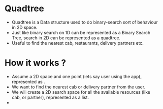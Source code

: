 # Quadtree

* Quadtree is a Data structure used to do binary-search sort of behaviour in 2D space. 
* Just like binary search on 1D can be represented as a Binary Search Tree, search in 2D can be represented as a quadtree.
* Useful to find the nearest cab, restaurants, delivery partners etc.

# How it works ?
* Assume a 2D space and one point (lets say user using the app), represented as .
* We want to find the nearest cab or delivery partner from the user.
* We will create a 2D search space for all the available resources (like cab, or partner), represented as a list.
* 
